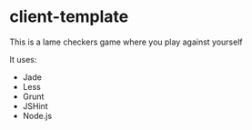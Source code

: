 # client-template

This is a lame checkers game where you play against yourself

It uses:
* Jade
* Less
* Grunt
* JSHint
* Node.js
